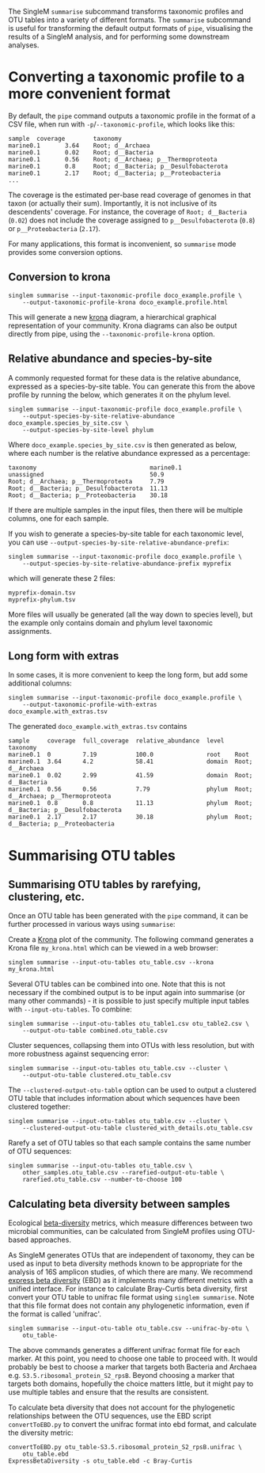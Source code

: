 The SingleM `summarise` subcommand transforms taxonomic profiles and OTU tables into a variety of different formats. The `summarise` subcommand is useful for transforming the default output formats of `pipe`, visualising the results of a SingleM analysis, and for performing some downstream analyses.

# Converting a taxonomic profile to a more convenient format

By default, the `pipe` command outputs a taxonomic profile in the format of a CSV file, when run with `-p`/`--taxonomic-profile`, which looks like this:
```
sample  coverage        taxonomy
marine0.1       3.64    Root; d__Archaea
marine0.1       0.02    Root; d__Bacteria
marine0.1       0.56    Root; d__Archaea; p__Thermoproteota
marine0.1       0.8     Root; d__Bacteria; p__Desulfobacterota
marine0.1       2.17    Root; d__Bacteria; p__Proteobacteria
...
```
The coverage is the estimated per-base read coverage of genomes in that taxon (or actually their sum). Importantly, it is not inclusive of its descendents' coverage. For instance, the coverage of `Root; d__Bacteria` (`0.02`) does not include the coverage assigned to `p__Desulfobacterota` (`0.8`) or `p__Proteobacteria` (`2.17`).

For many applications, this format is inconvenient, so `summarise` mode provides some conversion options.

## Conversion to krona
```
singlem summarise --input-taxonomic-profile doco_example.profile \
    --output-taxonomic-profile-krona doco_example.profile.html
```
This will generate a new [krona](https://github.com/marbl/Krona) diagram, a hierarchical graphical representation of your community. Krona diagrams can also be output directly from pipe, using the `--taxonomic-profile-krona` option.

## Relative abundance and species-by-site
A commonly requested format for these data is the relative abundance, expressed as a species-by-site table. You can generate this from the above profile by running the below, which generates it on the phylum level. 
```
singlem summarise --input-taxonomic-profile doco_example.profile \
    --output-species-by-site-relative-abundance doco_example.species_by_site.csv \
    --output-species-by-site-level phylum
```
Where `doco_example.species_by_site.csv` is then generated as below, where each number is the relative abundance expressed as a percentage:
```
taxonomy                                marine0.1
unassigned                              50.9
Root; d__Archaea; p__Thermoproteota     7.79
Root; d__Bacteria; p__Desulfobacterota  11.13
Root; d__Bacteria; p__Proteobacteria    30.18
```
If there are multiple samples in the input files, then there will be multiple columns, one for each sample.

If you wish to generate a species-by-site table for each taxonomic level, you can use `--output-species-by-site-relative-abundance-prefix`:
```
singlem summarise --input-taxonomic-profile doco_example.profile \
    --output-species-by-site-relative-abundance-prefix myprefix
```
which will generate these 2 files:
```
myprefix-domain.tsv
myprefix-phylum.tsv
```
More files will usually be generated (all the way down to species level), but the example only contains domain and phylum level taxonomic assignments.

## Long form with extras
In some cases, it is more convenient to keep the long form, but add some additional columns:
```
singlem summarise --input-taxonomic-profile doco_example.profile \
    --output-taxonomic-profile-with-extras doco_example.with_extras.tsv
```
The generated `doco_example.with_extras.tsv` contains
```
sample     coverage  full_coverage  relative_abundance  level   taxonomy
marine0.1  0         7.19           100.0               root    Root
marine0.1  3.64      4.2            58.41               domain  Root; d__Archaea
marine0.1  0.02      2.99           41.59               domain  Root; d__Bacteria
marine0.1  0.56      0.56           7.79                phylum  Root; d__Archaea; p__Thermoproteota
marine0.1  0.8       0.8            11.13               phylum  Root; d__Bacteria; p__Desulfobacterota
marine0.1  2.17      2.17           30.18               phylum  Root; d__Bacteria; p__Proteobacteria
```

# Summarising OTU tables

## Summarising OTU tables by rarefying, clustering, etc.
Once an OTU table has been generated with the `pipe` command, it can be further processed in various ways using `summarise`:

Create a [Krona](https://sourceforge.net/p/krona/) plot of the community. The following command generates a Krona file `my_krona.html` which can be viewed in a web browser:
```
singlem summarise --input-otu-tables otu_table.csv --krona my_krona.html
```

Several OTU tables can be combined into one. Note that this is not necessary if the combined output is to be input again into summarise (or many other commands) - it is possible to just specify multiple input tables with `--input-otu-tables`. To combine:
```
singlem summarise --input-otu-tables otu_table1.csv otu_table2.csv \
    --output-otu-table combined.otu_table.csv
```

Cluster sequences, collapsing them into OTUs with less resolution, but with more robustness against sequencing error:
```
singlem summarise --input-otu-tables otu_table.csv --cluster \
    --output-otu-table clustered.otu_table.csv
```

The `--clustered-output-otu-table` option can be used to output a clustered OTU table that includes information about which sequences have been clustered together:
```
singlem summarise --input-otu-tables otu_table.csv --cluster \
    --clustered-output-otu-table clustered_with_details.otu_table.csv
```

Rarefy a set of OTU tables so that each sample contains the same number of OTU sequences:
```
singlem summarise --input-otu-tables otu_table.csv \
    other_samples.otu_table.csv --rarefied-output-otu-table \
    rarefied.otu_table.csv --number-to-choose 100
```

## Calculating beta diversity between samples
Ecological [beta-diversity](https://en.wikipedia.org/wiki/Beta_diversity) metrics, which measure differences between two microbial communities, can be calculated from SingleM profiles using OTU-based approaches.

As SingleM generates OTUs that are independent of taxonomy, they can be used as input to beta diversity methods known to be appropriate for the analysis of 16S amplicon studies, of which there are many. We recommend [express beta diversity](https://github.com/dparks1134/ExpressBetaDiversity) (EBD) as it implements many different metrics with a unified interface. For instance to calculate Bray-Curtis beta diversity, first convert your OTU table to unifrac file format using `singlem summarise`. Note that this file format does not contain any phylogenetic information, even if the format is called 'unifrac'.
```
singlem summarise --input-otu-table otu_table.csv --unifrac-by-otu \
    otu_table-
```
The above commands generates a different unifrac format file for each marker. At this point, you need to choose one table to proceed with. It would probably be best to choose a marker that targets both Bacteria and Archaea e.g. `S3.5.ribosomal_protein_S2_rpsB`. Beyond choosing a marker that targets both domains, hopefully the choice matters little, but it might pay to use multiple tables and ensure that the results are consistent. 

To calculate beta diversity that does not account for the phylogenetic relationships between the OTU sequences, use the EBD script `convertToEBD.py` to convert the unifrac format into ebd format, and calculate the diversity metric:
```
convertToEBD.py otu_table-S3.5.ribosomal_protein_S2_rpsB.unifrac \
    otu_table.ebd
ExpressBetaDiversity -s otu_table.ebd -c Bray-Curtis
```
